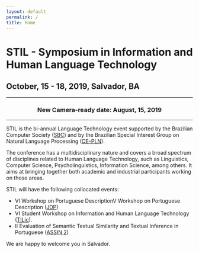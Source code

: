 ```yaml
---
layout: default
permalink: /
title: Home
---
```


# STIL - Symposium in Information and Human Language Technology

## October, 15 - 18, 2019, Salvador, BA
___
### <center>New Camera-ready date: August, 15, 2019<center>
___

STIL is the bi-annual Language Technology event supported by the
Brazilian Computer Society ([SBC](http://www.sbc.org.br)) and by the
Brazilian Special Interest Group on Natural Language Processing
([CE–PLN](http://comissoes.sbc.org.br/ce-pln/)).

The conference has a multidisciplinary nature and covers a broad
spectrum of disciplines related to Human Language Technology, such as
Linguistics, Computer Science, Psycholinguistics, Information Science,
among others. It aims at bringing together both academic and
industrial participants working on those areas.

STIL will have the following collocated events:

- VI Workshop on Portuguese DescriptionV Workshop on Portuguese Description ([JDP](https://sites.google.com/view/jdp2019))
- VI Student Workshop on Information and Human Language Technology ([TILic](https://sites.google.com/view/tilic2019)).
- II Evaluation of Semantic Textual Similarity and Textual Inference in Portuguese ([ASSIN 2]())


We are happy to welcome you in Salvador.


